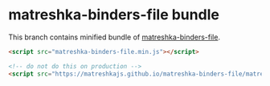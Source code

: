 # matreshka-binders-file bundle

This branch contains minified bundle of [matreshka-binders-file](https://github.com/matreshkajs/matreshka-binders-file).

```html
<script src="matreshka-binders-file.min.js"></script>
```

```html
<!-- do not do this on production -->
<script src="https://matreshkajs.github.io/matreshka-binders-file/matreshka-binders-file.min.js"></script>
```

